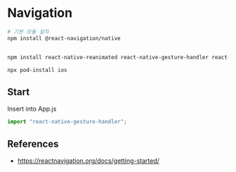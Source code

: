 # Navigation

```bash
# 기본 모듈 설치
npm install @react-navigation/native


npm install react-native-reanimated react-native-gesture-handler react-native-screens react-native-safe-area-context @react-native-community/masked-view

npx pod-install ios
```

## Start

Insert into App.js

```js
import "react-native-gesture-handler";
```

## References

- https://reactnavigation.org/docs/getting-started/
